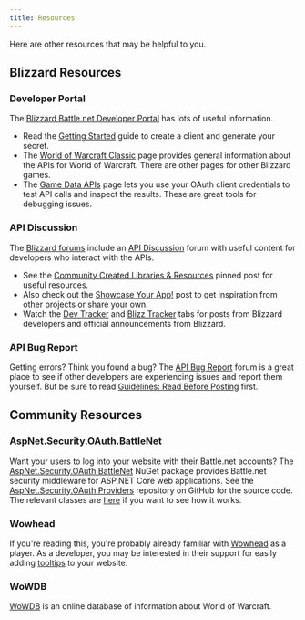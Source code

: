 ```yaml
---
title: Resources
---
```


Here are other resources that may be helpful to you.

## Blizzard Resources

### Developer Portal

The [Blizzard Battle.net Developer Portal](https://develop.battle.net/) has lots of useful information.

- Read the [Getting Started](https://develop.battle.net/documentation/guides/getting-started) guide to create a client and generate your secret.
- The [World of Warcraft Classic](https://develop.battle.net/documentation/world-of-warcraft-classic) page provides general information about the APIs for World of Warcraft.
There are other pages for other Blizzard games.
- The [Game Data APIs](https://develop.battle.net/documentation/world-of-warcraft-classic/game-data-apis) page lets you use your OAuth client credentials to test API calls and inspect the results.
These are great tools for debugging issues.

### API Discussion

The [Blizzard forums](https://us.forums.blizzard.com/en/blizzard/) include an [API Discussion](https://us.forums.blizzard.com/en/blizzard/c/api-discussion/18) forum with useful content for developers who interact with the APIs.

- See the [Community Created Libraries & Resources](https://us.forums.blizzard.com/en/blizzard/t/community-created-libraries-resources/86) pinned post for useful resources.
- Also check out the [Showcase Your App!](https://us.forums.blizzard.com/en/blizzard/t/showcase-your-app/83) post to get inspiration from other projects or share your own.
- Watch the [Dev Tracker](https://us.forums.blizzard.com/en/blizzard/g/blizzard-developer/activity/posts) and [Blizz Tracker](https://us.forums.blizzard.com/en/blizzard/g/blizzard-tracker/activity/posts) tabs for posts from Blizzard developers and official announcements from Blizzard.

### API Bug Report

Getting errors? Think you found a bug?
The [API Bug Report](https://us.forums.blizzard.com/en/blizzard/c/api-bug-report/19) forum is a great place to see if other developers are experiencing issues and report them yourself.
But be sure to read [Guidelines: Read Before Posting](https://us.forums.blizzard.com/en/blizzard/t/guidelines-read-before-posting/10027) first.

## Community Resources

### AspNet.Security.OAuth.BattleNet

Want your users to log into your website with their Battle.net accounts?
The [AspNet.Security.OAuth.BattleNet](https://www.nuget.org/packages/AspNet.Security.OAuth.BattleNet/) NuGet package provides Battle.net security middleware for ASP.NET Core web applications.
See the [AspNet.Security.OAuth.Providers](https://github.com/aspnet-contrib/AspNet.Security.OAuth.Providers) repository on GitHub for the source code.
The relevant classes are [here](https://github.com/aspnet-contrib/AspNet.Security.OAuth.Providers/tree/dev/src/AspNet.Security.OAuth.BattleNet) if you want to see how it works.

### Wowhead

If you're reading this, you're probably already familiar with [Wowhead](https://www.wowhead.com/tooltips) as a player.
As a developer, you may be interested in their support for easily adding [tooltips](https://www.wowhead.com/tooltips) to your website.

### WoWDB

[WoWDB](https://www.wowdb.com/) is an online database of information about World of Warcraft.
